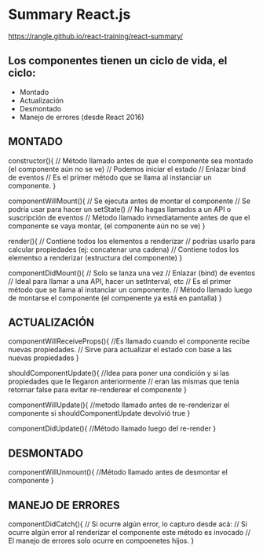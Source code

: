 Summary React.js
================

https://rangle.github.io/react-training/react-summary/


Los componentes tienen un ciclo de vida, el ciclo:
--------------------------------------------------

  * Montado
  * Actualización
  * Desmontado
  * Manejo de errores (desde React 2016)


MONTADO
-------

constructor(){
   // Método llamado antes de que el componente sea montado (el componente aún no se ve)
   // Podemos iniciar el estado
   // Enlazar bind de eventos
   // Es el primer método que se llama al instanciar un componente.
  }

componentWillMount(){
  // Se ejecuta antes de montar el componente
  // Se podría usar para hacer un setState()
  // No hagas llamados a un API o suscripción de eventos
  // Método llamado inmediatamente antes de que el componente se vaya montar, (el componente aún no se ve)
  }

render(){
  // Contiene todos los elementos a renderizar
  // podrías usarlo para calcular propiedades (ej: concatenar una cadena)
  // Contiene todos los elementso a renderizar (estructura del componente)
  }

componentDidMount(){
  // Solo se lanza una vez
  // Enlazar (bind) de eventos
  // Ideal para llamar a una API, hacer un setInterval, etc
  // Es el primer método que se llama al instanciar un componente.
  // Método llamado luego de montarse el componente (el compenente ya está en pantalla)
  }

ACTUALIZACIÓN
-------------

componentWillReceiveProps(){
  //Es llamado cuando el componente recibe nuevas propiedades.
  // Sirve para actualizar el estado con base a las nuevas propiedades
  }

shouldComponentUpdate(){
  //Idea para poner una condición y  si las propiedades que le llegaron anteriormente
  // eran las mismas que tenia retornar false para evitar re-renderear el componente
  }

componentWillUpdate(){
  //metodo llamado antes de re-renderizar el componente si shouldComponentUpdate devolvió true
  }

componentDidUpdate(){
  //Método llamado luego del re-render
  }

DESMONTADO
----------

componentWillUnmount(){
  //Método llamado antes de desmontar el componente
  }

MANEJO DE ERRORES
-----------------

componentDidCatch(){
  // Si ocurre algún error, lo capturo desde acá:
  // Si ocurre algún error al renderizar el componente este método es invocado
  // El manejo de errores solo ocurre en compoenetes hijos.
  }